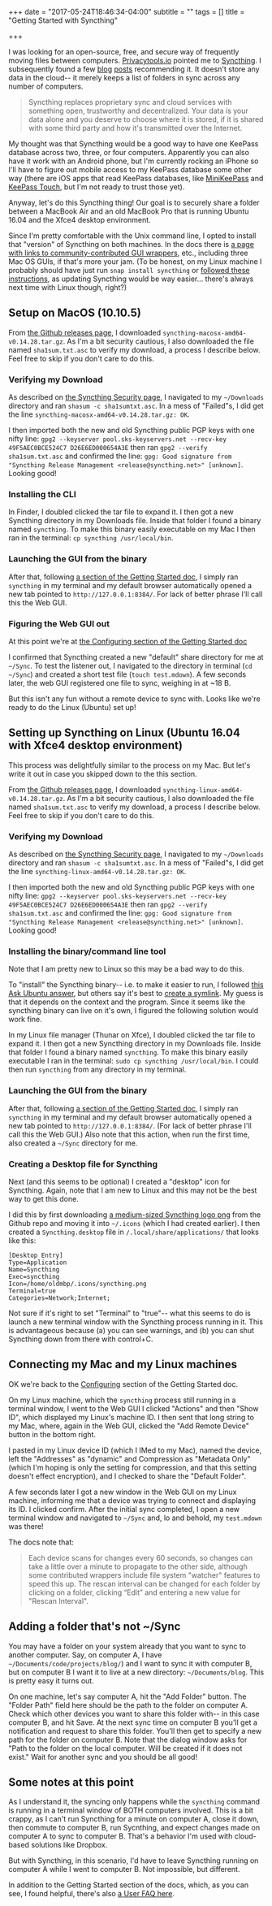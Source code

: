 +++
date = "2017-05-24T18:46:34-04:00"
subtitle = ""
tags = []
title = "Getting Started with Syncthing"

+++

I was looking for an open-source, free, and secure way of frequently moving files between computers. [Privacytools.io](https://privacytoolsio.github.io/privacytools.io/) pointed me to [Syncthing](https://syncthing.net/). I subsequently found a few [blog](https://linuxctl.com/2017/04/syncthing---why-you-should-be-using-it/) [posts](https://blog.matthewurch.ca/?p=309) recommending it. It doesn't store any data in the cloud-- it merely keeps a list of folders in sync across any number of computers.

> Syncthing replaces proprietary sync and cloud services with something open, trustworthy and decentralized. Your data is your data alone and you deserve to choose where it is stored, if it is shared with some third party and how it's transmitted over the Internet.

My thought was that Syncthing would be a good way to have one KeePass database across two, three, or four computers. Apparently you can also have it work with an Android phone, but I'm currently rocking an iPhone so I'll have to figure out mobile access to my KeePass database some other way (there are iOS apps that read KeePass databases, like [MiniKeePass](https://itunes.apple.com/us/app/minikeepass-secure-password/id451661808?mt=8) and [KeePass Touch](https://itunes.apple.com/in/app/keepass-touch/id966759076?mt=8&ign-mpt=uo%3D8), but I'm not ready to trust those yet). 

Anyway, let's do this Syncthing thing! Our goal is to securely share a folder between a MacBook Air and an old MacBook Pro that is running Ubuntu 16.04 and the Xfce4 desktop environment. 

Since I'm pretty comfortable with the Unix command line, I opted to install that "version" of Syncthing on both machines. In the docs there is [a page with links to community-contributed GUI wrappers](https://docs.syncthing.net/users/contrib.html#contributions), etc., including three Mac OS GUIs, if that's more your jam. (To be honest, on my Linux machine I probably should have just run `snap install syncthing` or [followed these instructions](https://apt.syncthing.net/), as updating Syncthing would be way easier... there's always next time with Linux though, right?)

## Setup on MacOS (10.10.5)

From [the Github releases page](https://github.com/syncthing/syncthing/releases/), I downloaded `syncthing-macosx-amd64-v0.14.28.tar.gz`. As I'm a bit security cautious, I also downloaded the file named `sha1sum.txt.asc` to verify my download, a process I describe below. Feel free to skip if you don't care to do this.

### Verifying my Download

As described on [the Syncthing Security page](https://syncthing.net/security.html), I navigated to my `~/Downloads` directory and ran `shasum -c sha1sumtxt.asc`. In a mess of "Failed"s, I did get the line `syncthing-macosx-amd64-v0.14.28.tar.gz: OK`. 

I then imported both the new and old Syncthing public PGP keys with one nifty line: `gpg2 --keyserver pool.sks-keyservers.net --recv-key 49F5AEC0BCE524C7 D26E6ED000654A3E` then ran `gpg2 --verify sha1sum.txt.asc` and confirmed the line: `gpg: Good signature from "Syncthing Release Management <release@syncthing.net>" [unknown]`. Looking good! 

### Installing the CLI

In Finder, I doubled clicked the tar file to expand it. I then got a new Syncthing directory in my Downloads file. Inside that folder I found a binary named `syncthing`. To make this binary easily executable on my Mac I then ran in the terminal: `cp syncthing /usr/local/bin`. 

### Launching the GUI from the binary 

After that, following [a section of the Getting Started doc](https://docs.syncthing.net/intro/getting-started.html#syncthing), I simply ran `syncthing` in my terminal and my default browser automatically opened a new tab pointed to `http://127.0.0.1:8384/`. For lack of better phrase I'll call this the Web GUI.

### Figuring the Web GUI out 

At this point we're at [the Configuring section of the Getting Started doc](https://docs.syncthing.net/intro/getting-started.html#configuring)

I confirmed that Syncthing created a new "default" share directory for me at `~/Sync`. To test the listener out, I navigated to the directory in terminal (`cd ~/Sync`) and created a short test file (`touch test.mdown`). A few seconds later, the web GUI registered one file to sync, weighing in at ~18 B. 

But this isn't any fun without a remote device to sync with. Looks like we're ready to do the Linux (Ubuntu) set up!

## Setting up Syncthing on Linux (Ubuntu 16.04 with Xfce4 desktop environment)

This process was delightfully similar to the process on my Mac. But let's write it out in case you skipped down to the this section.

From [the Github releases page](https://github.com/syncthing/syncthing/releases/), I downloaded `syncthing-linux-amd64-v0.14.28.tar.gz`. As I'm a bit security cautious, I also downloaded the file named `sha1sum.txt.asc` to verify my download, a process I describe below. Feel free to skip if you don't care to do this.

### Verifying my Download

As described on [the Syncthing Security page](https://syncthing.net/security.html), I navigated to my `~/Downloads` directory and ran `shasum -c sha1sumtxt.asc`. In a mess of "Failed"s, I did get the line `syncthing-linux-amd64-v0.14.28.tar.gz: OK`. 

I then imported both the new and old Syncthing public PGP keys with one nifty line: `gpg2 --keyserver pool.sks-keyservers.net --recv-key 49F5AEC0BCE524C7 D26E6ED000654A3E` then ran `gpg2 --verify sha1sum.txt.asc` and confirmed the line: `gpg: Good signature from "Syncthing Release Management <release@syncthing.net>" [unknown]`. Looking good! 

### Installing the binary/command line tool

Note that I am pretty new to Linux so this may be a bad way to do this. 

To "install" the Syncthing binary-- i.e. to make it easier to run, I followed [this Ask Ubuntu answer](https://askubuntu.com/a/877995), but others say it's best to [create a symlink](https://askubuntu.com/questions/427818/how-to-run-scripts-without-typing-the-full-path). My guess is that it depends on the context and the program. Since it seems like the syncthing binary can live on it's own, I figured the following solution would work fine.

In my Linux file manager (Thunar on Xfce), I doubled clicked the tar file to expand it. I then got a new Syncthing directory in my Downloads file. Inside that folder I found a binary named `syncthing`. To make this binary easily executable I ran in the terminal: `sudo cp syncthing /usr/local/bin`. I could then run `syncthing` from any directory in my terminal.

### Launching the GUI from the binary 

After that, following [a section of the Getting Started doc](https://docs.syncthing.net/intro/getting-started.html#syncthing), I simply ran `syncthing` in my terminal and my default browser automatically opened a new tab pointed to `http://127.0.0.1:8384/`. (For lack of better phrase I'll call this the Web GUI.) Also note that this action, when run the first time, also created a `~/Sync` directory for me. 

### Creating a Desktop file for Syncthing

Next (and this seems to be optional) I created a "desktop" icon for Syncthing. Again, note that I am new to Linux and this may not be the best way to get this done.

I did this by first downloading [a medium-sized Syncthing logo png](https://github.com/syncthing/syncthing/blob/master/assets/logo-256.png) from the Github repo and moving it into `~/.icons` (which I had created earlier). I then created a `Syncthing.desktop` file in `/.local/share/applications/` that looks like this:

```
[Desktop Entry]
Type=Application
Name=Syncthing
Exec=syncthing
Icon=/home/oldmbp/.icons/syncthing.png
Terminal=true
Categories=Network;Internet;
```

Not sure if it's right to set "Terminal" to "true"-- what this seems to do is launch a new terminal window with the Syncthing process running in it. This is advantageous because (a) you can see warnings, and (b) you can shut Syncthing down from there with control+C. 

## Connecting my Mac and my Linux machines

OK we're back to the [Configuring](https://docs.syncthing.net/intro/getting-started.html#configuring) section of the Getting Started doc. 

On my Linux machine, which the `syncthing` process still running in a terminal window, I went to the Web GUI I clicked "Actions" and then "Show ID", which displayed my Linux's machine ID. I then sent that long string to my Mac, where, again in the Web GUI, clicked the "Add Remote Device" button in the bottom right. 

I pasted in my Linux device ID (which I IMed to my Mac), named the device, left the "Addresses" as "dynamic" and Compression as "Metadata Only" (which I'm hoping is only the setting for compression, and that this setting doesn't effect encryption), and I checked to share the "Default Folder". 

A few seconds later I got a new window in the Web GUI on my Linux machine, informing me that a device was trying to connect and displaying its ID. I clicked confirm. After the initial sync completed, I open a new terminal window and navigated to `~/Sync` and, lo and behold, my `test.mdown` was there!

The docs note that: 

> Each device scans for changes every 60 seconds, so changes can take a little over a minute to propagate to the other side, although some contributed wrappers include file system "watcher" features to speed this up. The rescan interval can be changed for each folder by clicking on a folder, clicking “Edit” and entering a new value for "Rescan Interval".

## Adding a folder that's not ~/Sync

You may have a folder on your system already that you want to sync to another computer. Say, on computer A, I have `~/Documents/code/projects/blog/`) and I want to sync it with computer B, but on computer B I want it to live at a new directory: `~/Documents/blog`. This is pretty easy it turns out. 

On one machine, let's say computer A, hit the "Add Folder" button. The "Folder Path" field here should be the path to the folder on computer A. Check which other devices you want to share this folder with-- in this case computer B, and hit Save. At the next sync time on computer B you'll get a notification and request to share this folder. You'll then get to specify a new path for the folder on computer B. Note that the dialog window asks for "Path to the folder on the local computer. Will be created if it does not exist." Wait for another sync and you should be all good!

## Some notes at this point

As I understand it, the syncing only happens while the `syncthing` command is running in a terminal window of BOTH computers involved. This is a bit crappy, as I can't run Syncthing for a minute on computer A, close it down, then commute to computer B, run Sycnthing, and expect changes made on computer A to sync to computer B. That's a behavior I'm used with cloud-based solutions like Dropbox. 

But with Syncthing, in this scenario, I'd have to leave Syncthing running on computer A while I went to computer B. Not impossible, but different. 

In addition to the Getting Started section of the docs, which, as you can see, I found helpful, there's also [a User FAQ here](https://docs.syncthing.net/users/faq.html). 


